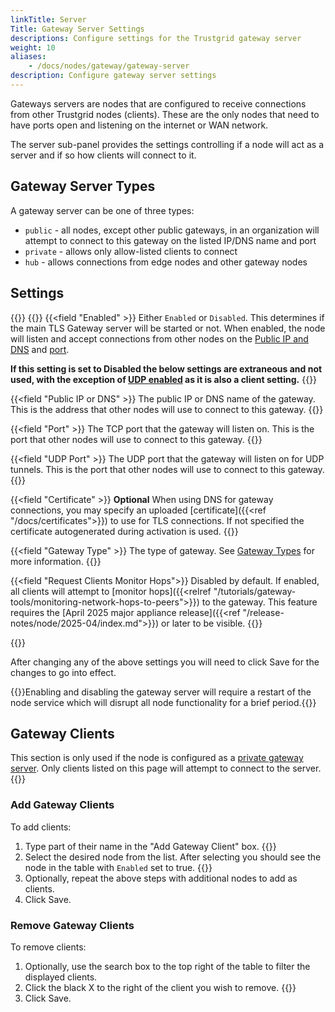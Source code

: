 ```yaml
---
linkTitle: Server
Title: Gateway Server Settings
descriptions: Configure settings for the Trustgrid gateway server
weight: 10
aliases: 
    - /docs/nodes/gateway/gateway-server
description: Configure gateway server settings
---
```


Gateways servers are nodes that are configured to receive connections from other Trustgrid nodes (clients).  These are the only nodes that need to have ports open and listening on the internet or WAN network. 

The server sub-panel provides the settings controlling if a node will act as a server and if so how clients will connect to it. 

## Gateway Server Types

A gateway server can be one of three types:

- `public` - all nodes, except other public gateways, in an organization will attempt to connect to this gateway on the listed IP/DNS name and port
- `private` - allows only allow-listed clients to connect
- `hub` - allows connections from edge nodes and other gateway nodes

## Settings
 {{<tgimg src="gateway-server.png" caption="Example Gateway Server settings" width="90%">}}
{{<fields>}}
{{<field "Enabled" >}}
Either `Enabled` or `Disabled`. This determines if the main TLS Gateway server will be started or not. When enabled, the node will listen and accept connections from other nodes on the [Public IP and DNS](#public-ip-or-dns) and [port](#port).

**If this setting is set to Disabled the below settings are extraneous and not used, with the exception of [UDP enabled](#udp-enabled) as it is also a client setting.**
{{</field >}}

{{<field "Public IP or DNS" >}}
The public IP or DNS name of the gateway. This is the address that other nodes will use to connect to this gateway.
{{</field >}}

{{<field "Port" >}}
The TCP port that the gateway will listen on. This is the port that other nodes will use to connect to this gateway.
{{</field >}}

{{<field "UDP Port" >}}
The UDP port that the gateway will listen on for UDP tunnels. This is the port that other nodes will use to connect to this gateway.
{{</field >}}

{{<field "Certificate" >}}
**Optional** When using DNS for gateway connections, you may specify an uploaded [certificate]({{<ref "/docs/certificates">}}) to use for TLS connections. If not specified the certificate autogenerated during activation is used. 
{{</field >}}

{{<field "Gateway Type" >}}
The type of gateway. See [Gateway Types](#gateway-server-types) for more information.
{{</field >}}

{{<field "Request Clients Monitor Hops">}}
Disabled by default. If enabled, all clients will attempt to [monitor hops]({{<relref "/tutorials/gateway-tools/monitoring-network-hops-to-peers">}}) to the gateway. This feature requires the [April 2025 major appliance release]({{<ref "/release-notes/node/2025-04/index.md">}}) or later to be visible. 
{{</field >}}

{{</fields>}}

After changing any of the above settings you will need to click Save for the changes to go into effect. 

{{<alert color="warning">}}Enabling and disabling the gateway server will require a restart of the node service which will disrupt all node functionality for a brief period.{{</alert>}}


 ## Gateway Clients

 This section is only used if the node is configured as a [private gateway server](#gateway-server-types). Only clients listed on this page will attempt to connect to the server.  
 {{<tgimg src="gateway-private-clients.png">}}

 ### Add Gateway Clients
 To add clients:
 1. Type part of their name in the "Add Gateway Client" box. {{<tgimg src="add-client-filter.png" caption="Example showing filtered list of nodes" width="50%">}}
 1. Select the desired node from the list. After selecting you should see the node in the table with `Enabled` set to true. {{<tgimg src="add-client-list.png" width="75%" caption="Selected node added to table">}}
 1. Optionally, repeat the above steps with additional nodes to add as clients.
 1. Click Save.

 ### Remove Gateway Clients
To remove clients:
1. Optionally, use the search box to the top right of the table to filter the displayed clients. 
1. Click the black X to the right of the client you wish to remove. {{<tgimg src="delete-client.png" caption="Black X will remove the client" width="75%">}}
1. Click Save.